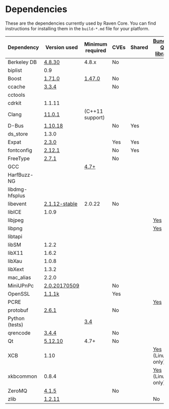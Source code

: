 Dependencies
============

These are the dependencies currently used by Raven Core. You can find instructions for installing them in the `build-*.md` file for your platform.

| Dependency | Version used | Minimum required | CVEs | Shared | [Bundled Qt library](https://doc.qt.io/qt-5/configure-options.html) |
| --- | --- | --- | --- | --- | --- |
| Berkeley DB | [4.8.30](http://www.oracle.com/technetwork/database/database-technologies/berkeleydb/downloads/index.html) | 4.8.x | No |  |  |
| biplist | 0.9 | | | | |
| Boost | [1.71.0](http://www.boost.org/users/download/) | [1.47.0](https://github.com/bitcoin/bitcoin/pull/8920) | No |  |  |
| ccache | [3.3.4](https://ccache.samba.org/download.html) |  | No |  |  |
| cctools | | | | | |
| cdrkit | 1.1.11 | | | | |
| Clang | [11.0.1](http://llvm.org/releases/download.html) |  (C++11 support) |  |  |  |
| D-Bus | [1.10.18](https://cgit.freedesktop.org/dbus/dbus/tree/NEWS?h=dbus-1.10) |  | No | Yes |  |
| ds_store    | 1.3.0  | | | | |
| Expat | [2.3.0](https://libexpat.github.io/) |  | Yes | Yes |  |
| fontconfig | [2.12.1](https://www.freedesktop.org/software/fontconfig/release/) |  | No | Yes |  |
| FreeType | [2.7.1](http://download.savannah.gnu.org/releases/freetype) |  | No |  |  |
| GCC |  | [4.7+](https://gcc.gnu.org/) |  |  |  |
| HarfBuzz-NG |  |  |  |  |  |
| libdmg-hfsplus | | | | | |
| libevent | [2.1.12-stable](https://github.com/libevent/libevent/releases) | 2.0.22 | No |  |  |
| libICE    | 1.0.9  | | | | |
| libjpeg |  |  |  |  | [Yes](https://github.com/RavenProject/Ravencoin/blob/master/depends/packages/qt.mk#L75) |
| libpng |  |  |  |  | [Yes](https://github.com/RavenProject/Ravencoin/blob/master/depends/packages/qt.mk#L74) |
| libtapi    |   | | | | |
| libSM    | 1.2.2  | | | | |
| libX11    | 1.6.2  | | | | |
| libXau    | 1.0.8  | | | | |
| libXext    | 1.3.2  | | | | |
| mac_alias    | 2.2.0  | | | | |
| MiniUPnPc | [2.0.20170509](http://miniupnp.free.fr/files) |  | No |  |  |
| OpenSSL | [1.1.1k](https://www.openssl.org/source) |  | Yes |  |  |
| PCRE |  |  |  |  | [Yes](https://github.com/RavenProject/Ravencoin/blob/master/depends/packages/qt.mk#L76) |
| protobuf | [2.6.1](https://github.com/google/protobuf/releases) |  | No |  |  |
| Python (tests) |  | [3.4](https://www.python.org/downloads) |  |  |  |
| qrencode | [3.4.4](https://fukuchi.org/works/qrencode) |  | No |  |  |
| Qt | [5.12.10](https://download.qt.io/official_releases/qt/) | 4.7+ | No |  |  |
| XCB | 1.10 |  |  |  | [Yes](https://github.com/RavenProject/Ravencoin/blob/master/depends/packages/qt.mk#L94) (Linux only) |
| xkbcommon | 0.8.4 |  |  |  | [Yes](https://github.com/RavenProject/Ravencoin/blob/master/depends/packages/qt.mk#L93) (Linux only) |
| ZeroMQ | [4.1.5](https://github.com/zeromq/libzmq/releases) |  | No |  |  |
| zlib | [1.2.11](http://zlib.net/) |  |  |  | No |
